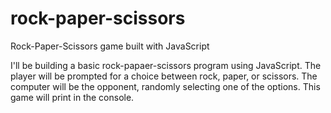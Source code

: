 # rock-paper-scissors

Rock-Paper-Scissors game built with JavaScript

I'll be building a basic rock-papaer-scissors program using JavaScript. The player will be prompted for a choice between rock, paper, or scissors. The computer will be the opponent, randomly selecting one of the options. This game will print in the console.
